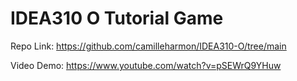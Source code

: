 # IDEA310 O Tutorial Game
Repo Link: https://github.com/camilleharmon/IDEA310-O/tree/main  

Video Demo: https://www.youtube.com/watch?v=pSEWrQ9YHuw
